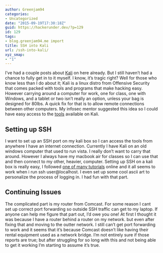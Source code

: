 ```yaml
---
author: Greenjam94
categories:
- Uncategorized
date: "2015-09-19T17:30:18Z"
guid: https://hackerunder.dev/?p=129
id: 129
tags:
- blog.greenjam94.me import
title: SSH into Kali
url: /ssh-into-kali/
xyz_smap:
- "1"
---
```


I’ve had a couple posts about [Kali](https://www.kali.org/) on here already. But I still haven’t had a chance to fully get in to it myself. I know, it’s tragic right? Well for those who know less than I do about it; Kali is a linux distro from Offensive Security that comes packed with tools and programs that make hacking easy. However carrying around a computer for work, one for class, one with Windows, and a tablet or two isn’t really an option, unless your bag is designed for 80lbs. A quick fix for that is to allow remote connections between other computers. My infosec mentor suggested this idea so I could have easy access to the [tools](https://www.google.com/url?sa=t&rct=j&q=&esrc=s&source=web&cd=1&cad=rja&uact=8&ved=0ahUKEwjPsauWiKXJAhUXm4gKHaIGDWkQFggeMAA&url=http%3A%2F%2Ftools.kali.org%2F&usg=AFQjCNELK44Nma0gAjAwY1_Yv-fuJtYs1A&sig2=t7xbdD6Zu3JpuUhIFXIwvw) available on Kali.

## Setting up SSH

I want to set up an SSH port on my kali box so I can access the tools from anywhere I have an internet connection. Currently I have Kali on an old windows computer that used to run vista. I really don’t want to carry that around. However I always have my macbook air for classes so I can use that and then connect to my other, heavier, computer. Setting up SSH on a kali box is really easy, I followed [one of many tutorials](http://www.blackmoreops.com/2014/06/19/kali-linux-remote-ssh/) online and it all seems to work when i run ssh user@localhost. I even set up some cool ascii art to personalize the process of logging in. I had fun with that part.

## Continuing Issues

The complicated part is my router from Comcast. For some reason I cant set up correct port forwarding so outside SSH traffic can get to my laptop. If anyone can help me figure that part out, I’d owe you one! At first I thought it was because I have a router behind a router on my network. but even after fixing that and moving to the outter network. I still can’t get port forwarding to work and it seems that it’s because Comcast doesn’t like having their rental equipment used as a network bridge. I’m not entirely sure if those reports are true; but after struggling for so long with this and not being able to get it working I’m starting to assume it’s true.